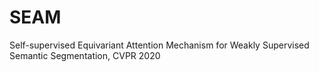 # SEAM
Self-supervised Equivariant Attention Mechanism for Weakly Supervised Semantic Segmentation, CVPR 2020
